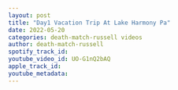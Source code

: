 ```yaml
---
layout: post
title: "Day1 Vacation Trip At Lake Harmony Pa"
date: 2022-05-20
categories: death-match-russell videos
author: death-match-russell
spotify_track_id: 
youtube_video_id: UO-G1nQ2bAQ
apple_track_id: 
youtube_metadata: 
---
```

